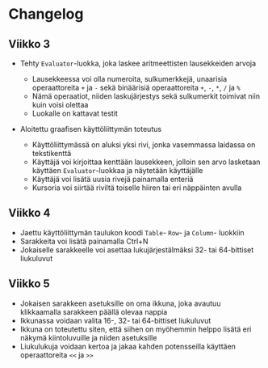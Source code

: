 # Changelog

## Viikko 3

* Tehty `Evaluator`-luokka, joka laskee aritmeettisten lausekkeiden arvoja
    * Lausekkeessa voi olla numeroita, sulkumerkkejä, unaarisia operaattoreita `+` ja `-` sekä binäärisiä operaattoreita `+`, `-`, `*`, `/` ja `%`
    * Nämä operaatiot, niiden laskujärjestys sekä sulkumerkit toimivat niin kuin voisi olettaa
    * Luokalle on kattavat testit

* Aloitettu graafisen käyttöliittymän toteutus
    * Käyttöliittymässä on aluksi yksi rivi, jonka vasemmassa laidassa on tekstikenttä
    * Käyttäjä voi kirjoittaa kenttään lausekkeen, jolloin sen arvo lasketaan käyttäen `Evaluator`-luokkaa ja näytetään käyttäjälle
    * Käyttäjä voi lisätä uusia rivejä painamalla enteriä
    * Kursoria voi siirtää riviltä toiselle hiiren tai eri näppäinten avulla

## Viikko 4

* Jaettu käyttöliittymän taulukon koodi `Table`- `Row`- ja `Column`- luokkiin
* Sarakkeita voi lisätä painamalla Ctrl+N
* Jokaiselle sarakkeelle voi asettaa lukujärjestälmäksi 32- tai 64-bittiset liukuluvut

## Viikko 5

* Jokaisen sarakkeen asetuksille on oma ikkuna, joka avautuu klikkaamalla sarakkeen päällä olevaa nappia
* Ikkunassa voidaan valita 16-, 32- tai 64-bittiset liukuluvut
* Ikkuna on toteutettu siten, että siihen on myöhemmin helppo lisätä eri näkymä kiintoluvuille ja niiden asetuksille
* Liukulukuja voidaan kertoa ja jakaa kahden potensseilla käyttäen operaattoreita `<<` ja `>>`
